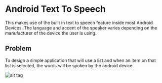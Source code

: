 # Android Text To Speech

This makes use of the built in text to speech feature inside most Android Devices. The language and accent of the speaker varies depending on the manufacturer of the device the user is using.

## Problem
To design a simple application that will use a list and when an item on that list is selected, the words will be spoken by the android device.


![alt tag](https://github.com/KristoffRey/My_Text_to_Speech/blob/master/Screenshot_2015-10-26-09-37-36.png)
